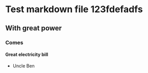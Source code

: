 # Test markdown file 123fdefadfs

## With great power

### Comes

#### Great electricity bill

- Uncle Ben